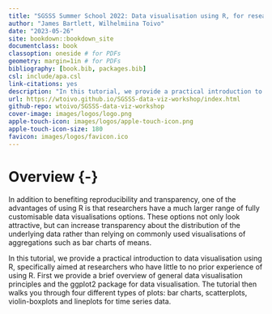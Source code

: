 ```yaml
--- 
title: "SGSSS Summer School 2022: Data visualisation using R, for researchers who don’t use R"
author: "James Bartlett, Wilhelmiina Toivo"
date: "2023-05-26"
site: bookdown::bookdown_site
documentclass: book
classoption: oneside # for PDFs
geometry: margin=1in # for PDFs
bibliography: [book.bib, packages.bib]
csl: include/apa.csl
link-citations: yes
description: "In this tutorial, we provide a practical introduction to data visualisation using R, specifically aimed at researchers who have little to no prior experience of using R."
url: https://wtoivo.github.io/SGSSS-data-viz-workshop/index.html
github-repo: wtoivo/SGSSS-data-viz-workshop 
cover-image: images/logos/logo.png
apple-touch-icon: images/logos/apple-touch-icon.png 
apple-touch-icon-size: 180
favicon: images/logos/favicon.ico 
---
```





# Overview {-}

In addition to benefiting reproducibility and transparency, one of the advantages of using R is that researchers have a much larger range of fully customisable data visualisations options. These options not only look attractive, but can increase transparency about the distribution of the underlying data rather than relying on commonly used visualisations of aggregations such as bar charts of means. 

In this tutorial, we provide a practical introduction to data visualisation using R, specifically aimed at researchers who have little to no prior experience of using R. First we provide a brief overview of general data visualisation principles and the ggplot2 package for data visualisation. The tutorial then walks you through four different types of plots: bar charts, scatterplots, violin-boxplots and lineplots for time series data. 

